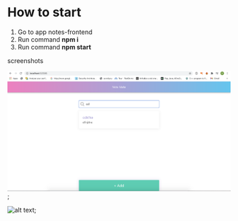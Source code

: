 # How to start

1. Go to app notes-frontend
2. Run command **npm i**
3. Run command **npm start**

screenshots

![alt text](./Image/filtered.png);

![alt text](../Image/index.png);